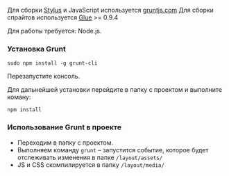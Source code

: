 Для сборки [Stylus][1] и JavaScript используется [gruntjs.com][2]
Для сборки спрайтов используется [Glue][3] >= 0.9.4

Для работы требуется: Node.js. 


### Установка Grunt

    sudo npm install -g grunt-cli

Перезапустите консоль.

Для дальнейшей установки перейдите в папку с проектом и выполните коману:

    npm install


### Использование Grunt в проекте

* Переходим в папку с проектом.
* Выполняем команду `grunt` – запустится событие, которое будет отслеживать изменения в папке `/layout/assets/`
* JS и CSS скомпилируется в папку `/layout/media/`



[1]: http://learnboost.github.io/stylus/
[2]: http://gruntjs.com
[3]: https://glue.readthedocs.org/en/latest/installation.html